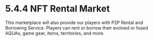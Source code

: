 # 5.4.4 NFT Rental Market

This marketplace will also provide our players with P2P Rental and Borrowing Service. Players can rent or borrow their evolved or fused AQUAs, game gear, items, territories, and more.